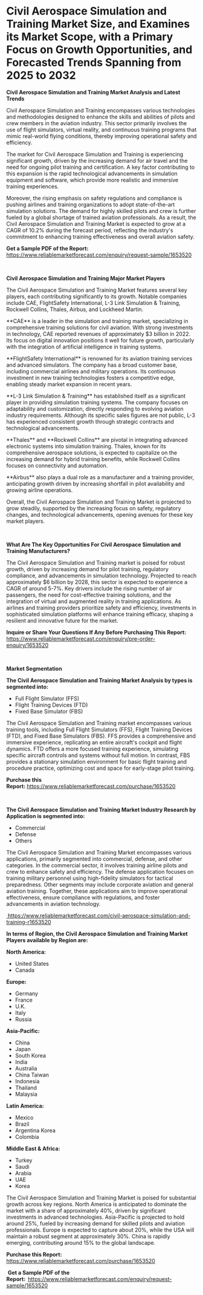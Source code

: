 <p><h1>Civil Aerospace Simulation and Training Market Size, and Examines its Market Scope, with a Primary Focus on Growth Opportunities, and Forecasted Trends Spanning from 2025 to 2032</h1></p><p><strong>Civil Aerospace Simulation and Training Market Analysis and Latest Trends</strong></p>
<p><p>Civil Aerospace Simulation and Training encompasses various technologies and methodologies designed to enhance the skills and abilities of pilots and crew members in the aviation industry. This sector primarily involves the use of flight simulators, virtual reality, and continuous training programs that mimic real-world flying conditions, thereby improving operational safety and efficiency.</p><p>The market for Civil Aerospace Simulation and Training is experiencing significant growth, driven by the increasing demand for air travel and the need for ongoing pilot training and certification. A key factor contributing to this expansion is the rapid technological advancements in simulation equipment and software, which provide more realistic and immersive training experiences.</p><p>Moreover, the rising emphasis on safety regulations and compliance is pushing airlines and training organizations to adopt state-of-the-art simulation solutions. The demand for highly skilled pilots and crew is further fueled by a global shortage of trained aviation professionals. As a result, the Civil Aerospace Simulation and Training Market is expected to grow at a CAGR of 10.2% during the forecast period, reflecting the industry's commitment to enhancing training effectiveness and overall aviation safety.</p></p>
<p><strong>Get a Sample PDF of the Report:&nbsp;</strong> <a href="https://www.reliablemarketforecast.com/enquiry/request-sample/1653520?utm_campaign=3218&utm_medium=2&utm_source=Github&utm_content=ia&utm_term=16042025&utm_id=civil-aerospace-simulation-and-training">https://www.reliablemarketforecast.com/enquiry/request-sample/1653520</a></p>
<p>&nbsp;</p>
<p><strong>Civil Aerospace Simulation and Training Major Market Players</strong></p>
<p><p>The Civil Aerospace Simulation and Training Market features several key players, each contributing significantly to its growth. Notable companies include CAE, FlightSafety International, L-3 Link Simulation & Training, Rockwell Collins, Thales, Airbus, and Lockheed Martin.</p><p>**CAE** is a leader in the simulation and training market, specializing in comprehensive training solutions for civil aviation. With strong investments in technology, CAE reported revenues of approximately $3 billion in 2022. Its focus on digital innovation positions it well for future growth, particularly with the integration of artificial intelligence in training systems.</p><p>**FlightSafety International** is renowned for its aviation training services and advanced simulators. The company has a broad customer base, including commercial airlines and military operations. Its continuous investment in new training technologies fosters a competitive edge, enabling steady market expansion in recent years.</p><p>**L-3 Link Simulation & Training** has established itself as a significant player in providing simulation training systems. The company focuses on adaptability and customization, directly responding to evolving aviation industry requirements. Although its specific sales figures are not public, L-3 has experienced consistent growth through strategic contracts and technological advancements.</p><p>**Thales** and **Rockwell Collins** are pivotal in integrating advanced electronic systems into simulation training. Thales, known for its comprehensive aerospace solutions, is expected to capitalize on the increasing demand for hybrid training benefits, while Rockwell Collins focuses on connectivity and automation.</p><p>**Airbus** also plays a dual role as a manufacturer and a training provider, anticipating growth driven by increasing shortfall in pilot availability and growing airline operations. </p><p>Overall, the Civil Aerospace Simulation and Training Market is projected to grow steadily, supported by the increasing focus on safety, regulatory changes, and technological advancements, opening avenues for these key market players.</p></p>
<p>&nbsp;</p>
<p><strong>What Are The Key Opportunities For Civil Aerospace Simulation and Training Manufacturers?</strong></p>
<p><p>The Civil Aerospace Simulation and Training market is poised for robust growth, driven by increasing demand for pilot training, regulatory compliance, and advancements in simulation technology. Projected to reach approximately $6 billion by 2028, this sector is expected to experience a CAGR of around 5-7%. Key drivers include the rising number of air passengers, the need for cost-effective training solutions, and the integration of virtual and augmented reality in training applications. As airlines and training providers prioritize safety and efficiency, investments in sophisticated simulation platforms will enhance training efficacy, shaping a resilient and innovative future for the market.</p></p>
<p><strong>Inquire or Share Your Questions If Any Before Purchasing This Report:</strong> <a href="https://www.reliablemarketforecast.com/enquiry/pre-order-enquiry/1653520?utm_campaign=3218&utm_medium=2&utm_source=Github&utm_content=ia&utm_term=16042025&utm_id=civil-aerospace-simulation-and-training">https://www.reliablemarketforecast.com/enquiry/pre-order-enquiry/1653520</a></p>
<p>&nbsp;</p>
<p><strong>Market Segmentation</strong></p>
<p><strong>The Civil Aerospace Simulation and Training Market Analysis by types is segmented into:</strong></p>
<p><ul><li>Full Flight Simulator (FFS)</li><li>Flight Training Devices (FTD)</li><li>Fixed Base Simulator (FBS)</li></ul></p>
<p><p>The Civil Aerospace Simulation and Training market encompasses various training tools, including Full Flight Simulators (FFS), Flight Training Devices (FTD), and Fixed Base Simulators (FBS). FFS provides a comprehensive and immersive experience, replicating an entire aircraft's cockpit and flight dynamics. FTD offers a more focused training experience, simulating specific aircraft controls and systems without full motion. In contrast, FBS provides a stationary simulation environment for basic flight training and procedure practice, optimizing cost and space for early-stage pilot training.</p></p>
<p><strong>Purchase this Report:&nbsp;</strong><a href="https://www.reliablemarketforecast.com/purchase/1653520?utm_campaign=3218&utm_medium=2&utm_source=Github&utm_content=ia&utm_term=16042025&utm_id=civil-aerospace-simulation-and-training">https://www.reliablemarketforecast.com/purchase/1653520</a></p>
<p>&nbsp;</p>
<p><strong>The Civil Aerospace Simulation and Training Market Industry Research by Application is segmented into:</strong></p>
<p><ul><li>Commercial</li><li>Defense</li><li>Others</li></ul></p>
<p><p>The Civil Aerospace Simulation and Training Market encompasses various applications, primarily segmented into commercial, defense, and other categories. In the commercial sector, it involves training airline pilots and crew to enhance safety and efficiency. The defense application focuses on training military personnel using high-fidelity simulators for tactical preparedness. Other segments may include corporate aviation and general aviation training. Together, these applications aim to improve operational effectiveness, ensure compliance with regulations, and foster advancements in aviation technology.</p></p>
<p><a href="https://www.reliablemarketforecast.com/civil-aerospace-simulation-and-training-r1653520?utm_campaign=3218&utm_medium=2&utm_source=Github&utm_content=ia&utm_term=16042025&utm_id=civil-aerospace-simulation-and-training">&nbsp;https://www.reliablemarketforecast.com/civil-aerospace-simulation-and-training-r1653520</a></p>
<p><strong>In terms of Region, the Civil Aerospace Simulation and Training Market Players available by Region are:</strong></p>
<p>
    <p> <strong> North America: </strong>
        <ul>
            <li>United States</li>
            <li>Canada</li>
        </ul>
        </p> 
    <p> <strong> Europe: </strong>
        <ul>
            <li>Germany</li>
            <li>France</li>
            <li>U.K.</li>
            <li>Italy</li>
            <li>Russia</li>
        </ul>
        </p> 
    <p> <strong> Asia-Pacific: </strong>
        <ul>
            <li>China</li>
            <li>Japan</li>
            <li>South Korea</li>
            <li>India</li>
            <li>Australia</li>
            <li>China Taiwan</li>
            <li>Indonesia</li>
            <li>Thailand</li>
            <li>Malaysia</li>
        </ul>
        </p> 
    <p> <strong> Latin America: </strong>
        <ul>
            <li>Mexico</li>
            <li>Brazil</li>
            <li>Argentina Korea</li>
            <li>Colombia</li>
        </ul>
        </p> 
    <p> <strong> Middle East & Africa: </strong>
        <ul>
            <li>Turkey</li>
            <li>Saudi</li>
            <li>Arabia</li>
            <li>UAE</li>
            <li>Korea</li>
        </ul>
    </p>
    </p>
<p><p>The Civil Aerospace Simulation and Training Market is poised for substantial growth across key regions. North America is anticipated to dominate the market with a share of approximately 40%, driven by significant investments in advanced technologies. Asia-Pacific is projected to hold around 25%, fueled by increasing demand for skilled pilots and aviation professionals. Europe is expected to capture about 20%, while the USA will maintain a robust segment at approximately 30%. China is rapidly emerging, contributing around 15% to the global landscape.</p></p>
<p><strong>Purchase this Report: </strong><a href="https://www.reliablemarketforecast.com/purchase/1653520?utm_campaign=3218&utm_medium=2&utm_source=Github&utm_content=ia&utm_term=16042025&utm_id=civil-aerospace-simulation-and-training">https://www.reliablemarketforecast.com/purchase/1653520</a></p>
<p>&nbsp;<strong>Get a Sample PDF of the Report:&nbsp;&nbsp;</strong><a href="https://www.reliablemarketforecast.com/enquiry/request-sample/1653520?utm_campaign=3218&utm_medium=2&utm_source=Github&utm_content=ia&utm_term=16042025&utm_id=civil-aerospace-simulation-and-training">https://www.reliablemarketforecast.com/enquiry/request-sample/1653520</a></p>
<p><strong></strong></p>
<p><p></p><p></p><p></p></p>